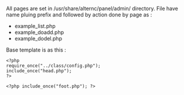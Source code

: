 All pages are set in /usr/share/alternc/panel/admin/ directory.
File have name pluing prefix and followed by action done by page as : 
* example_list.php
* example_doadd.php
* example_dodel.php

Base template is as this :

    <?php
    require_once("../class/config.php");
    include_once("head.php");
    ?>

    <?php include_once("foot.php"); ?>
